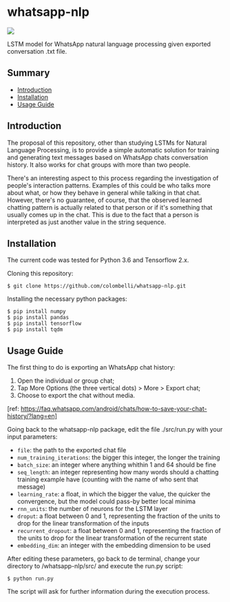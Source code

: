 # whatsapp-nlp
![](https://img.shields.io/badge/python-v3.6-blue)

LSTM model for WhatsApp natural language processing given exported conversation .txt file.

## Summary
- [Introduction](#introduction)
- [Installation](#installation)
- [Usage Guide](#usage-guide)

## Introduction

The proposal of this repository, other than studying LSTMs for Natural Language Processing, is to provide a simple automatic solution for training and generating text messages based on WhatsApp chats conversation history. It also works for chat groups with more than two people.

There's an interesting aspect to this process regarding the investigation of people's interaction patterns. Examples of this could be who talks more about what, or how they behave in general while talking in that chat. However, there's no guarantee, of course, that the observed learned chatting pattern is actually related to that person or if it's something that usually comes up in the chat. This is due to the fact that a person is interpreted as just another value in the string sequence. 

## Installation

The current code was tested for Python 3.6 and Tensorflow 2.x.

Cloning this repository:
    
    $ git clone https://github.com/colombelli/whatsapp-nlp.git

Installing the necessary python packages:
    
    $ pip install numpy
    $ pip install pandas
    $ pip install tensorflow
    $ pip install tqdm

## Usage Guide

The first thing to do is exporting an WhatsApp chat history: 
1. Open the individual or group chat; 
2. Tap More Options (the three vertical dots) > More > Export chat; 
3. Choose to export the chat without media.

[ref: https://faq.whatsapp.com/android/chats/how-to-save-your-chat-history/?lang=en]

Going back to the whatsapp-nlp package, edit the file ./src/run.py with your input parameters:
* ```file```: the path to the exported chat file
* ```num_training_iterations```: the bigger this integer, the longer the training
* ```batch_size```: an integer where anything whithin 1 and 64 should be fine
* ```seq_length```: an integer representing how many words should a chatting training example have (counting with the name of who sent that message)
* ```learning_rate```: a float, in which the bigger the value, the quicker the convergence, but the model could pass-by better local minima
* ```rnn_units```: the number of neurons for the LSTM layer
* ```droput```: a float between 0 and 1, representing the fraction of the units to drop for the linear transformation of the inputs
* ```recurrent_dropout```: a float between 0 and 1, representing the fraction of the units to drop for the linear transformation of the recurrent state
* ```embedding_dim```: an integer with the embedding dimension to be used

After editing these parameters, go back to de terminal, change your directory to /whatsapp-nlp/src/ and execute the run.py script:
    
    $ python run.py

The script will ask for further information during the execution process.
